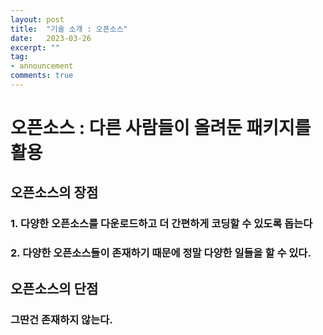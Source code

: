 ```yaml
---
layout: post
title:  "기술 소개 : 오픈소스"
date:   2023-03-26
excerpt: ""
tag:
- announcement
comments: true
---
```


# 오픈소스 : 다른 사람들이 올려둔 패키지를 활용

## 오픈소스의 장점
### 1. 다양한 오픈소스를 다운로드하고 더 간편하게 코딩할 수 있도록 돕는다
### 2. 다양한 오픈소스들이 존재하기 때문에 정말 다양한 일들을 할 수 있다.

## 오픈소스의 단점
### 그딴건 존재하지 않는다.
